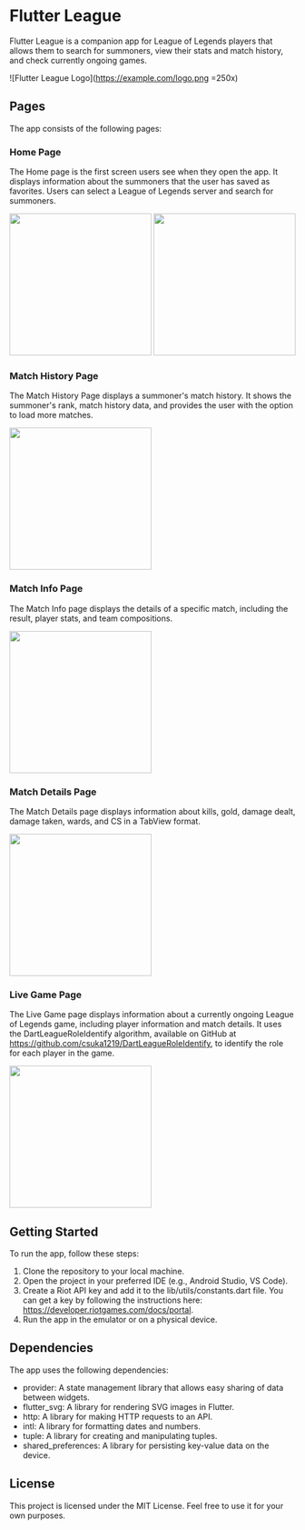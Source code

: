 # Flutter League
Flutter League is a companion app for League of Legends players that allows them to search for summoners, view their stats and match history, and check currently ongoing games.

![Flutter League Logo](https://example.com/logo.png =250x)

## Pages
The app consists of the following pages:

### Home Page
The Home page is the first screen users see when they open the app. It displays information about the summoners that the user has saved as favorites. Users can select a League of Legends server and search for summoners.

<p float="left">
  <img src="flutter_league/screenshots/home.png" width="250" />
  <img src="flutter_league/screenshots/home2.png" width="250" /> 
</p>

### Match History Page
The Match History Page displays a summoner's match history. It shows the summoner's rank, match history data, and provides the user with the option to load more matches.

<img src="flutter_league/screenshots/match_history.png" width="250">


### Match Info Page
The Match Info page displays the details of a specific match, including the result, player stats, and team compositions.

<img src="flutter_league/screenshots/match_info.png" width="250">

### Match Details Page
The Match Details page displays information about kills, gold, damage dealt, damage taken, wards, and CS in a TabView format.

<img src="flutter_league/screenshots/match_details.png" width="250">

### Live Game Page
The Live Game page displays information about a currently ongoing League of Legends game, including player information and match details. It uses the DartLeagueRoleIdentify algorithm, available on GitHub at https://github.com/csuka1219/DartLeagueRoleIdentify, to identify the role for each player in the game.

<img src="flutter_league/screenshots/live_game.png" width="250">

## Getting Started
To run the app, follow these steps:

1. Clone the repository to your local machine.
2. Open the project in your preferred IDE (e.g., Android Studio, VS Code).
3. Create a Riot API key and add it to the lib/utils/constants.dart file. You can get a key by following the instructions here: https://developer.riotgames.com/docs/portal.
4. Run the app in the emulator or on a physical device.

## Dependencies
The app uses the following dependencies:

- provider: A state management library that allows easy sharing of data between widgets.
- flutter_svg: A library for rendering SVG images in Flutter.
- http: A library for making HTTP requests to an API.
- intl: A library for formatting dates and numbers.
- tuple: A library for creating and manipulating tuples.
- shared_preferences: A library for persisting key-value data on the device.

## License
This project is licensed under the MIT License. Feel free to use it for your own purposes.

